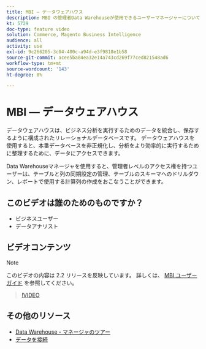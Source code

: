 ```yaml
---
title: MBI — データウェアハウス
description: MBI の管理者Data Warehouseが使用できるユーザーマネージャーについて説明します。
kt: 5729
doc-type: feature video
solution: Commerce, Magento Business Intelligence
audience: all
activity: use
exl-id: 9c266205-3c04-400c-a94d-e3f9818e1b58
source-git-commit: acee5ba84ea32e14a743cd269f77ced821548ad6
workflow-type: tm+mt
source-wordcount: '143'
ht-degree: 0%

---
```


# MBI — データウェアハウス

データウェアハウスは、ビジネス分析を実行するためのデータを統合し、保存するように構成されたリレーショナルデータベースです。 データウェアハウスを使用すると、本番データベースを非正規化し、分析をより効率的に実行するために整理するために、データにアクセスできます。

Data Warehouseマネージャを使用すると、管理者レベルのアクセス権を持つユーザーは、テーブルと列の同期設定の管理、テーブルのスキーマへのドリルダウン、レポートで使用する計算列の作成をおこなうことができます。

## このビデオは誰のためのものですか？

- ビジネスユーザー
- データアナリスト

## ビデオコンテンツ

>[!NOTE]
>
>このビデオの内容は 2.2 リリースを反映しています。 詳しくは、 [MBI ユーザーガイド](https://docs.magento.com/mbi/) を参照してください。

>[!VIDEO](https://video.tv.adobe.com/v/35984?quality=12&learn=on)

## その他のリソース

- [Data Warehouse・マネージャのツアー](https://docs.magento.com/mbi/data-analyst/data-warehouse-mgr/tour-dwm.html)
- [データを接続](https://docs.magento.com/mbi/data-analyst/importing-data/connecting-data/connecting-data.html)
